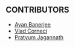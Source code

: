 ## CONTRIBUTORS

- [Ayan Banerjee](https://github.com/ayan-b)
- [Vlad Corneci](https://github.com/asaltvld30)
- [Pratyum Jagannath](https://github.com/pratyum)